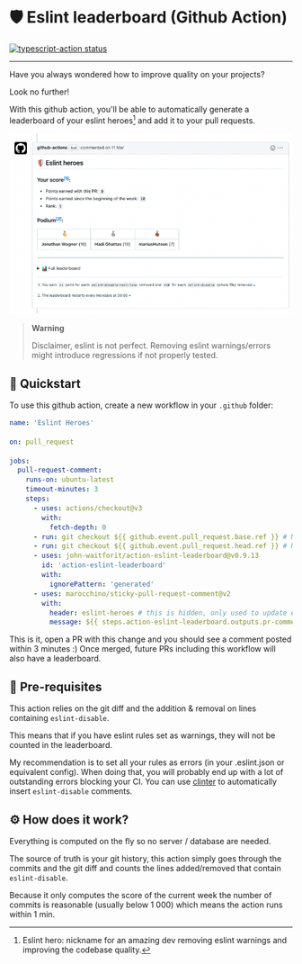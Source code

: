 # 🛡 Eslint leaderboard (Github Action)

<p>
  <a href="https://github.com/actions/typescript-action/actions"><img alt="typescript-action status" src="https://github.com/actions/typescript-action/workflows/build-test/badge.svg"></a>
</p>

---

Have you always wondered how to improve quality on your projects?

Look no further!

With this github action, you'll be able to automatically generate a leaderboard of your eslint heroes[^1] and add it to your pull requests.

![leaderboard-screenshot](./images/leaderboard-screenshot.png)

> **Warning**
>
> Disclaimer, eslint is not perfect. Removing eslint warnings/errors might introduce regressions if not properly tested.

## 🏃 Quickstart

To use this github action, create a new workflow in your `.github` folder:

```yml
name: 'Eslint Heroes'

on: pull_request

jobs:
  pull-request-comment:
    runs-on: ubuntu-latest
    timeout-minutes: 3
    steps:
      - uses: actions/checkout@v3
        with:
          fetch-depth: 0
      - run: git checkout ${{ github.event.pull_request.base.ref }} # Necessary to add main in the git branches
      - run: git checkout ${{ github.event.pull_request.head.ref }} # Necessary to get the list of commits between head and master
      - uses: john-waitforit/action-eslint-leaderboard@v0.9.13
        id: 'action-eslint-leaderboard'
        with:
          ignorePattern: 'generated'
      - uses: marocchino/sticky-pull-request-comment@v2
        with:
          header: eslint-heroes # this is hidden, only used to update existing comment instead of creating new ones
          message: ${{ steps.action-eslint-leaderboard.outputs.pr-comment }}
```

This is it, open a PR with this change and you should see a comment posted within 3 minutes :)
Once merged, future PRs including this workflow will also have a leaderboard.

## 📝 Pre-requisites

This action relies on the git diff and the addition & removal on lines containing `eslint-disable`.

This means that if you have eslint rules set as warnings, they will not be counted in the leaderboard.

My recommendation is to set all your rules as errors (in your .eslint.json or equivalent config). When doing that, you will probably end up with a lot of outstanding errors blocking your CI. You can use [clinter](https://github.com/theodo/clinter) to automatically insert `eslint-disable` comments.

## ⚙️ How does it work?

Everything is computed on the fly so no server / database are needed.

The source of truth is your git history, this action simply goes through the commits and the git diff and counts the lines added/removed that contain `eslint-disable`.

Because it only computes the score of the current week the number of commits is reasonable (usually below 1 000) which means the action runs within 1 min.

[^1]: Eslint hero: nickname for an amazing dev removing eslint warnings and improving the codebase quality.
